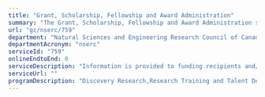 ```yaml
---
title: "Grant, Scholarship, Fellowship and Award Administration"
summary: "The Grant, Scholarship, Fellowship and Award Administration service from Natural Sciences and Engineering Research Council of Canada is not available end-to-end online, according to the GC Service Inventory."
url: "gc/nserc/759"
department: "Natural Sciences and Engineering Research Council of Canada"
departmentAcronym: "nserc"
serviceId: "759"
onlineEndtoEnd: 0
serviceDescription: "Information is provided to funding recipients and/or administering institutions regarding financial payments and transfers, notification of changes to funding status, information on financial monitoring, and other post-award administration activities. Information is also provided to administering institutions regarding decisions on the status of surplus funding. Responses are provided to inquiries from funding recipients for information, guidance and advice related to grants, scholarship and fellowship administration, including information on financial reporting requirements, changes to the funding status of recipients and requirements related to financial monitoring activities. Financial information from successful applicants is received, either directly from the successful applicants or from NSERC's research funding programs. Responses to requests for changes to the status of funding (i.e. requests for extensions, early terminations or leave of/from funding tenure) are also provided, and related processes are undertaken to respond to these requests, as needed. Responses are provided to inquiries from funding recipients regarding regulations on the use of grant funds, including information, guidance and advice related to the appropriate use of funds."
serviceUrl: ""
programDescription: "Discovery Research,Research Training and Talent Development,Research Partnerships"
---
```

